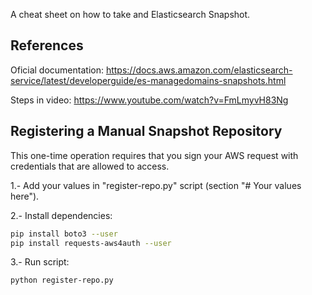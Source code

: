 
A cheat sheet on how to take and Elasticsearch Snapshot.

## References
Oficial documentation: https://docs.aws.amazon.com/elasticsearch-service/latest/developerguide/es-managedomains-snapshots.html

Steps in video: https://www.youtube.com/watch?v=FmLmyvH83Ng

## Registering a Manual Snapshot Repository

This one-time operation requires that you sign your AWS request with credentials that are allowed to access.

1.- Add your values in "register-repo.py" script (section "# Your values here").

2.- Install dependencies:
```sh
pip install boto3 --user
pip install requests-aws4auth --user
``` 

3.- Run script:
```sh
python register-repo.py
```
